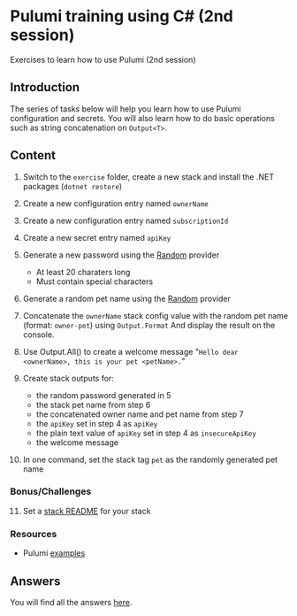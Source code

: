 # Pulumi training using C# (2nd session)

Exercises to learn how to use Pulumi (2nd session)

## Introduction

The series of tasks below will help you learn how to use Pulumi configuration and secrets. You will also learn how to do basic operations such as string concatenation on `Output<T>`.

## Content

1. Switch to the `exercise` folder, create a new stack and install the .NET packages (`dotnet restore`)
2. Create a new configuration entry named `ownerName`
3. Create a new configuration entry named `subscriptionId`
4. Create a new secret entry named `apiKey`
5. Generate a new password using the [Random](https://www.pulumi.com/registry/packages/random/) provider
   - At least 20 charaters long
   - Must contain special characters
6. Generate a random pet name using the [Random](https://www.pulumi.com/registry/packages/random/) provider
7. Concatenate the `ownerName` stack config value with the random pet name (format: `owner-pet`) using `Output.Format` And display the result on the console.
8. Use Output.All() to create a welcome message "`Hello dear <ownerName>, this is your pet <petName>.`"
9. Create stack outputs for:

   - the random password generated in 5
   - the stack pet name from step 6
   - the concatenated owner name and pet name from step 7
   - the `apiKey` set in step 4 as `apiKey`
   - the plain text value of `apiKey` set in step 4 as `insecureApiKey`
   - the welcome message

10. In one command, set the stack tag `pet` as the randomly generated pet name

### Bonus/Challenges

11. Set a [stack README](https://www.pulumi.com/blog/stack-readme/) for your stack

### Resources

- Pulumi [examples](https://github.com/pulumi/examples)

## Answers

You will find all the answers [here](answer/).
